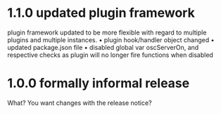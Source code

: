 1.1.0 updated plugin framework
====================

plugin framework updated to be more flexible with regard to multiple plugins and multiple instances.
• plugin hook/handler object changed
• updated package.json file
• disabled global var oscServerOn, and respective checks as plugin will no longer fire functions when disabled 


1.0.0 formally informal release
====================

What? You want changes with the release notice?